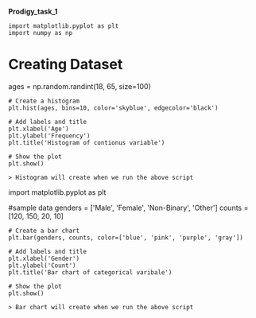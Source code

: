 **Prodigy_task_1**

```Import_library
import matplotlib.pyplot as plt
import numpy as np

```
# Creating Dataset
ages = np.random.randint(18, 65, size=100)

```
# Create a histogram
plt.hist(ages, bins=10, color='skyblue', edgecolor='black')

# Add labels and title
plt.xlabel('Age')
plt.ylabel('Frequency')
plt.title('Histogram of contionus variable')

# Show the plot
plt.show()

> Histogram will create when we run the above script

```
import matplotlib.pyplot as plt

#sample data
genders = ['Male', 'Female', 'Non-Binary', 'Other']
counts = [120, 150, 20, 10]

```
# Create a bar chart
plt.bar(genders, counts, color=['blue', 'pink', 'purple', 'gray'])

# Add labels and title
plt.xlabel('Gender')
plt.ylabel('Count')
plt.title('Bar chart of categorical varibale')

# Show the plot
plt.show()

> Bar chart will create when we run the above script
